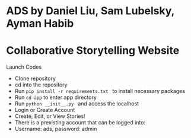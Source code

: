 # ADS by Daniel Liu, Sam Lubelsky, Ayman Habib
# Collaborative Storytelling Website 
Launch Codes
 * Clone repository
 * cd into the repository
 * Run  ```pip install -r requirements.txt ``` to install necessary packages
 * Run ```cd app``` to enter app directory
 * Run  ```python __init__.py ``` and access the localhost
 * Login or Create Account
 * Create, Edit, or View Stories!
 * There is a prexisting account that can be logged into:
 * Username: ads, password: admin

